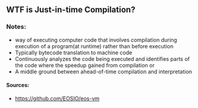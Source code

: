 ## WTF is Just-in-time Compilation?

### Notes:
- way of executing computer code that involves compilation during execution of a program(at runtime) rather than before execution
- Typically bytecode translation to machine code
- Continuously analyzes the code being executed and identifies parts of the code where the speedup gained from compilation or
- A middle ground between ahead-of-time compilation and interpretation

#### Sources:
- https://github.com/EOSIO/eos-vm